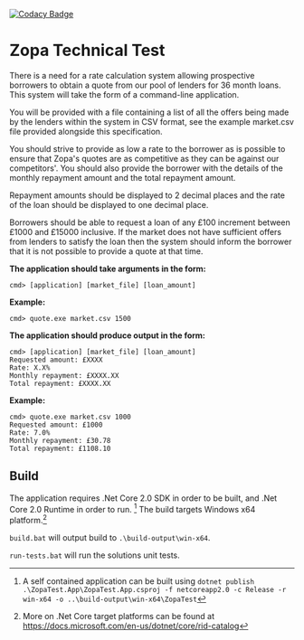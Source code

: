 [![Codacy Badge](https://api.codacy.com/project/badge/Grade/250d22aeeaec49678635e05055f9d834)](https://www.codacy.com/app/niall-maloney/zopa-test?utm_source=github.com&amp;utm_medium=referral&amp;utm_content=niall-maloney/zopa-test&amp;utm_campaign=Badge_Grade)

# Zopa Technical Test
There is a need for a rate calculation system allowing prospective borrowers to obtain a quote from our pool of lenders for 36 month loans. This system will take the form of a command-line application.

You will be provided with a file containing a list of all the offers being made by the lenders within the system in CSV format, see the example market.csv file provided alongside this specification.

You should strive to provide as low a rate to the borrower as is possible to ensure that Zopa's quotes are as competitive as they can be against our
competitors'. You should also provide the borrower with the details of the monthly repayment amount and the total repayment amount.

Repayment amounts should be displayed to 2 decimal places and the rate of the loan should be displayed to one decimal place.

Borrowers should be able to request a loan of any £100 increment between £1000 and £15000 inclusive. If the market does not have sufficient offers from lenders to satisfy the loan then the system should inform the borrower that it is not possible to provide a quote at that time.

**The application should take arguments in the form:**
```
cmd> [application] [market_file] [loan_amount]
```
**Example:**
```
cmd> quote.exe market.csv 1500
```
**The application should produce output in the form:**
```
cmd> [application] [market_file] [loan_amount]
Requested amount: £XXXX
Rate: X.X%
Monthly repayment: £XXXX.XX
Total repayment: £XXXX.XX
```
**Example:**
```
cmd> quote.exe market.csv 1000
Requested amount: £1000
Rate: 7.0%
Monthly repayment: £30.78
Total repayment: £1108.10
```

## Build
The application requires .Net Core 2.0 SDK in order to be built, and .Net Core 2.0 Runtime in order to run. [^1] The build targets Windows x64 platform.[^2]

`build.bat` will output build to `.\build-output\win-x64`.

`run-tests.bat` will run the solutions unit tests.

[^1]: A self contained application can be built using `dotnet publish .\ZopaTest.App\ZopaTest.App.csproj -f netcoreapp2.0 -c Release -r win-x64 -o ..\build-output\win-x64\ZopaTest`

[^2]: More on .Net Core target platforms can be found at https://docs.microsoft.com/en-us/dotnet/core/rid-catalog
